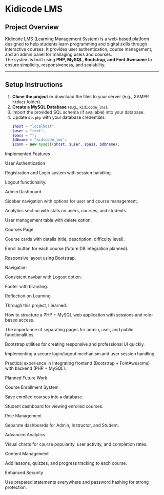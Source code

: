 # Kidicode LMS

##  Project Overview
Kidicode LMS (Learning Management System) is a web-based platform designed to help students learn programming and digital skills through interactive courses. It provides user authentication, course management, and an admin panel for managing users and courses.  
The system is built using **PHP, MySQL, Bootstrap, and Font Awesome** to ensure simplicity, responsiveness, and scalability.

---

##  Setup Instructions
1. **Clone the project** or download the files to your server (e.g., XAMPP `htdocs` folder).
2. **Create a MySQL Database** (e.g., `kidicode_lms`).
3. Import the provided SQL schema (if available) into your database.
4. Update `db.php` with your database credentials:
   ```php
   $host = "localhost";
   $user = "root";
   $pass = "";
   $dbname = "kidicode_lms";
   $conn = new mysqli($host, $user, $pass, $dbname);


Implemented Features

User Authentication

Registration and Login system with session handling.

Logout functionality.

Admin Dashboard

Sidebar navigation with options for user and course management.

Analytics section with stats on users, courses, and students.

User management table with delete option.

Courses Page

Course cards with details (title, description, difficulty level).

Enroll button for each course (future DB integration planned).

Responsive layout using Bootstrap.

Navigation

Consistent navbar with Logout option.

Footer with branding.

Reflection on Learning

Through this project, I learned:

How to structure a PHP + MySQL web application with sessions and role-based access.

The importance of separating pages for admin, user, and public functionalities.

Bootstrap utilities for creating responsive and professional UI quickly.

Implementing a secure login/logout mechanism and user session handling.

Practical experience in integrating frontend (Bootstrap + FontAwesome) with backend (PHP + MySQL).

Planned Future Work

Course Enrollment System

Save enrolled courses into a database.

Student dashboard for viewing enrolled courses.

Role Management

Separate dashboards for Admin, Instructor, and Student.

Advanced Analytics

Visual charts for course popularity, user activity, and completion rates.

Content Management

Add lessons, quizzes, and progress tracking to each course.

Enhanced Security

Use prepared statements everywhere and password hashing for strong protection.